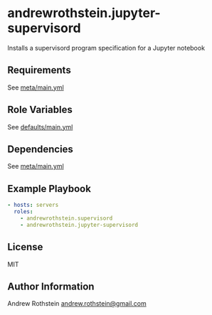 andrewrothstein.jupyter-supervisord
=========

Installs a supervisord program specification for a Jupyter notebook

Requirements
------------

See [meta/main.yml](meta/main.yml)

Role Variables
--------------

See [defaults/main.yml](defaults/main.yml)

Dependencies
------------

See [meta/main.yml](meta/main.yml)

Example Playbook
----------------

```yml
- hosts: servers
  roles:
    - andrewrothstein.supervisord
    - andrewrothstein.jupyter-supervisord
```

License
-------

MIT

Author Information
------------------

Andrew Rothstein <andrew.rothstein@gmail.com>

